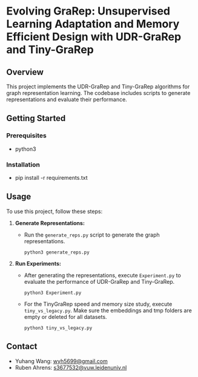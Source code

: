 # Evolving GraRep: Unsupervised Learning Adaptation and Memory Efficient Design with UDR-GraRep and Tiny-GraRep

## Overview
This project implements the UDR-GraRep and Tiny-GraRep algorithms for graph representation learning. The codebase includes scripts to generate representations and evaluate their performance.

## Getting Started

### Prerequisites
- python3

### Installation
- pip install -r requirements.txt

## Usage

To use this project, follow these steps:

1. **Generate Representations:**
   - Run the `generate_reps.py` script to generate the graph representations. 
     ```
     python3 generate_reps.py
     ```

2. **Run Experiments:**
   - After generating the representations, execute `Experiment.py` to evaluate the performance of UDR-GraRep and Tiny-GraRep.
     ```
     python3 Experiment.py
     ```
   - For the TinyGraRep speed and memory size study, execute `tiny_vs_legacy.py`. Make sure the embeddings and tmp folders are empty or deleted for all datasets.
     ```
     python3 tiny_vs_legacy.py
     ```


## Contact
- Yuhang Wang:  wyh5699@gmail.com
- Ruben Ahrens: s3677532@vuw.leidenuniv.nl



